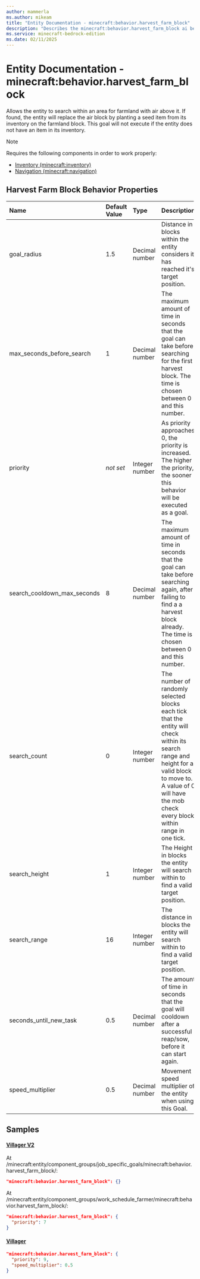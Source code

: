 ```yaml
---
author: mammerla
ms.author: mikeam
title: "Entity Documentation - minecraft:behavior.harvest_farm_block"
description: "Describes the minecraft:behavior.harvest_farm_block ai behavior component"
ms.service: minecraft-bedrock-edition
ms.date: 02/11/2025 
---
```


# Entity Documentation - minecraft:behavior.harvest_farm_block

Allows the entity to search within an area for farmland with air above it. If found, the entity will replace the air block by planting a seed item from its inventory on the farmland block. This goal will not execute if the entity does not have an item in its inventory.

> [!Note]
> Requires the following components in order to work properly:
> 
> * [Inventory (minecraft:inventory)](../EntityComponents/minecraftComponent_inventory.md)
> * [Navigation (minecraft:navigation)](../EntityComponents/minecraftComponent_navigation.md)
> 

## Harvest Farm Block Behavior Properties

|Name       |Default Value |Type |Description |Example Values |
|:----------|:-------------|:----|:-----------|:------------- |
| goal_radius | 1.5 | Decimal number | Distance in blocks within the entity considers it has reached it's target position. |  | 
| max_seconds_before_search | 1 | Decimal number | The maximum amount of time in seconds that the goal can take before searching for the first harvest block. The time is chosen between 0 and this number. |  | 
| priority | *not set* | Integer number | As priority approaches 0, the priority is increased. The higher the priority, the sooner this behavior will be executed as a goal. | Villager V2: `7`, Villager: `9` | 
| search_cooldown_max_seconds | 8 | Decimal number | The maximum amount of time in seconds that the goal can take before searching again, after failing to find a a harvest block already. The time is chosen between 0 and this number. |  | 
| search_count | 0 | Integer number | The number of randomly selected blocks each tick that the entity will check within its search range and height for a valid block to move to. A value of 0 will have the mob check every block within range in one tick. |  | 
| search_height | 1 | Integer number | The Height in blocks the entity will search within to find a valid target position. |  | 
| search_range | 16 | Integer number | The distance in blocks the entity will search within to find a valid target position. |  | 
| seconds_until_new_task | 0.5 | Decimal number | The amount of time in seconds that the goal will cooldown after a successful reap/sow, before it can start again. |  | 
| speed_multiplier | 0.5 | Decimal number | Movement speed multiplier of the entity when using this Goal. | Villager: `0.5` | 

## Samples

#### [Villager V2](https://github.com/Mojang/bedrock-samples/tree/preview/behavior_pack/entities/villager_v2.json)

At /minecraft:entity/component_groups/job_specific_goals/minecraft:behavior.harvest_farm_block/: 

```json
"minecraft:behavior.harvest_farm_block": {}
```

At /minecraft:entity/component_groups/work_schedule_farmer/minecraft:behavior.harvest_farm_block/: 

```json
"minecraft:behavior.harvest_farm_block": {
  "priority": 7
}
```

#### [Villager](https://github.com/Mojang/bedrock-samples/tree/preview/behavior_pack/entities/villager.json)


```json
"minecraft:behavior.harvest_farm_block": {
  "priority": 9,
  "speed_multiplier": 0.5
}
```
